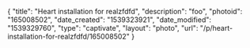 {
    "title": "Heart installation for realzfdfd",
    "description": "foo",
    "photoid": "165008502",
    "date_created": "1539323921",
    "date_modified": "1539329760",
    "type": "captivate",
    "layout": "photo",
    "url": "\/p\/heart-installation-for-realzfdfd\/165008502"
}